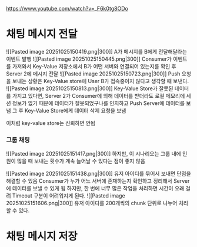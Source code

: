 https://www.youtube.com/watch?v=_F6k0tg8ODo

# 채팅 메시지 전달
![[Pasted image 20251025150419.png|300]]
A가 메시지를 B에게 전달해달라는 이벤트 발행
![[Pasted image 20251025150445.png|300]]
Consumer가 이벤트를 가져와서 Key-Value 저장소에서 B가 어떤 서버와 연결되어 있는지를 확인 후 Server 2에 메시지 전달
![[Pasted image 20251025150723.png|300]]
Push 요청을 보내는 상황은 Key-Value store에 User B가 접속중이지 않다고 생각할 때 보낸다.
![[Pasted image 20251025150813.png|300]]
Key-Value Store가 잘못된 데이터를 가지고 있다면, Server 2가 Consumer에 의해 데이터를 받더라도 로컬 메모리에 세션 정보가 없기 때문에 데이터가 잘못되었구나를 인지하고 Push Server에 데이터를 보냄
그 후 Key-Value Store에게 데이터 삭제 요청을 보냄

이처럼 key-value store는 신뢰하면 안됨

### 그룹 채팅
![[Pasted image 20251025151417.png|300]]
하지만, 이 시나리오는 그룹 내에 인원이 많을 때 보내는 횟수가 계속 늘어날 수 있다는 점이 좋지 않음

![[Pasted image 20251025151438.png|300]]
유저 아이디를 묶어서 보내면 단점을 해결할 수 있음
Consumer가 누가 어느 서버에 존재하는지 확인하고 정리해서 Server에 데이터를 보낼 수 있게 됨
하지만, 한 번에 너무 많은 작업을 처리하면 시간이 오래 걸려 Timeout 구분이 어려워지게 된다.
![[Pasted image 20251025151606.png|300]]
유저 아이디를 200개씩의 chunk 단위로 나누어 처리할 수 있다.
# 채팅 메시지 저장


